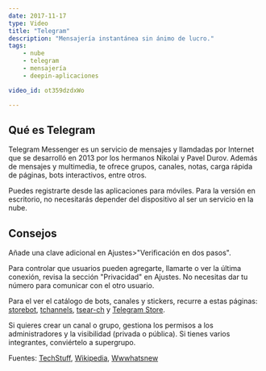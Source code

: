 ```yaml
---
date: 2017-11-17
type: Video
title: "Telegram"
description: "Mensajería instantánea sin ánimo de lucro."
tags:
    - nube
    - telegram
    - mensajería
    - deepin-aplicaciones

video_id: ot359dzdxWo

---
```

<!--more-->

## Qué es Telegram

Telegram Messenger es un servicio de mensajes y llamdadas por Internet que se desarrolló en 2013 por los hermanos Nikolai y Pavel Durov. Además de mensajes y multimedia, te ofrece grupos, canales, notas, carga rápida de páginas, bots interactivos, entre otros.

Puedes registrarte desde las aplicaciones para móviles. Para la versión en escritorio, no necesitarás depender del dispositivo al ser un servicio en la nube.

## Consejos

Añade una clave adicional en Ajustes>"Verificación en dos pasos".

Para controlar que usuarios pueden agregarte, llamarte o ver la última conexión, revisa la sección "Privacidad" en Ajustes. No necesitas dar tu número para comunicar con el otro usuario.

Para el ver el catálogo de bots, canales y stickers, recurre a estas páginas: [storebot](https://storebot.me/), [tchannels](https://tchannels.me/), [tsear-ch](http://tsear.ch/) y [Telegram Store](https://telegram-store.com/).

Si quieres crear un canal o grupo, gestiona los permisos a los administradores y la visibilidad (privada o pública). Si tienes varios integrantes, conviértelo a supergrupo.


Fuentes: [TechStuff](https://www.youtube.com/channel/UCWU3hZiN4BmP6TGdE_PLi_w), [Wikipedia](https://es.wikipedia.org/wiki/Telegram_Messenger), [Wwwhatsnew](https://wwwhatsnew.com/2017/08/19/similitudes-y-diferencias-entre-telegram-y-whatsapp/)

